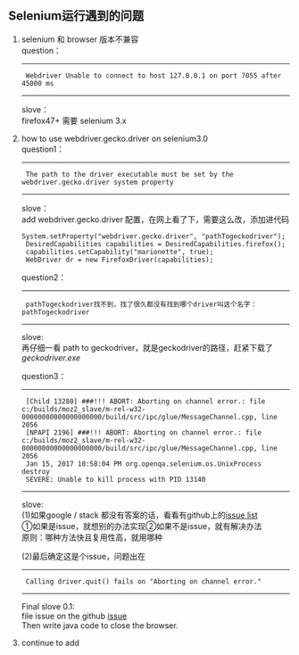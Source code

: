 ## Selenium运行遇到的问题 ##

1. selenium 和 browser 版本不兼容   
	question：  

	---
 		Webdriver Unable to connect to host 127.0.0.1 on port 7055 after 45000 ms  

	---   

  	
	slove：  
  	firefox47+ 需要 selenium 3.x

2. how to use webdriver.gecko.driver on selenium3.0  
	 question1：

	---  		
		The path to the driver executable must be set by the webdriver.gecko.driver system property    

	---  	

	slove：  
  	add webdriver.gecko.driver 配置，在网上看了下，需要这么改，添加进代码
	
	```System.setProperty("webdriver.gecko.driver", "pathTogeckodriver");```  
	```	DesiredCapabilities capabilities = DesiredCapabilities.firefox();```  
	```	capabilities.setCapability("marionette", true);```  
	```	WebDriver dr = new FirefoxDriver(capabilities);```
	

	question2：
	
	---
		pathTogeckodriver找不到，找了很久都没有找到哪个driver叫这个名字：pathTogeckodriver 

	--- 

	slove:  
	再仔细一看 path to geckodriver，就是geckodriver的路径，赶紧下载了*geckodriver.exe*

	question3：
	
	---
		[Child 13280] ###!!! ABORT: Aborting on channel error.: file c:/builds/moz2_slave/m-rel-w32-00000000000000000000/build/src/ipc/glue/MessageChannel.cpp, line 2056
		[NPAPI 2196] ###!!! ABORT: Aborting on channel error.: file c:/builds/moz2_slave/m-rel-w32-00000000000000000000/build/src/ipc/glue/MessageChannel.cpp, line 2056
		Jan 15, 2017 10:58:04 PM org.openqa.selenium.os.UnixProcess destroy
		SEVERE: Unable to kill process with PID 13140

    ---

	slove:  
	(1)如果google / stack 都没有答案的话，看看有github上的[issue list](https://github.com/mozilla/geckodriver/issues?page=1&q=is%3Aissue+is%3Aopen)  
	①如果是issue，就想别的办法实现②如果不是issue，就有解决办法  
	原则：哪种方法快且复用性高，就用哪种

	(2)最后确定这是个issue，问题出在

	---
		Calling driver.quit() fails on "Aborting on channel error."

	---
	Final slove 0.1:  
	file issue on the github [issue](https://github.com/mozilla/geckodriver/issues/387)  
	Then write java code to close the browser.

3. continue to add
